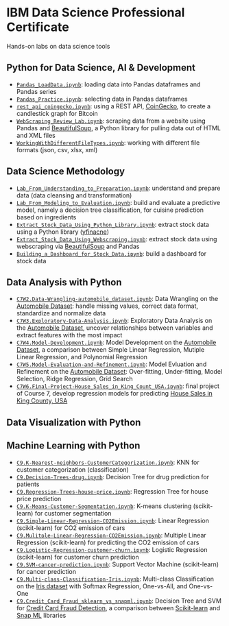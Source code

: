 # IBM Data Science Professional Certificate
Hands-on labs on data science tools

## Python for Data Science, AI & Development
- [`Pandas_LoadData.ipynb`](Pandas_LoadData.ipynb): loading data into Pandas dataframes and Pandas series  
- [`Pandas_Practice.ipynb`](Pandas_Practice.ipynb): selecting data in Pandas dataframes
- [`rest_api_coingecko.ipynb`](rest_api_coingecko.ipynb): using a REST API, [CoinGecko](https://www.coingecko.com/en/api), to create a candlestick graph for Bitcoin 
- [`WebScraping_Review_Lab.ipynb`](WebScraping_Review_Lab.ipynb): scraping data from a website using Pandas and [BeautifulSoup](https://www.crummy.com/software/BeautifulSoup/bs4/doc/), a Python library for pulling data out of HTML and XML files
- [`WorkingWithDifferentFileTypes.ipynb`](WorkingWithDifferentFileTypes.ipynb): working with different file formats (json, csv, xlsx, xml) 

## Data Science Methodology
- [`Lab_From_Understanding_to_Preparation.ipynb`](Lab_From_Understanding_to_Preparation.ipynb): understand and prepare data (data cleansing and transformation)
- [`Lab_From_Modeling_to_Evaluation.ipynb`](Lab_From_Modeling_to_Evaluation.ipynb): build and evaluate a predictive model, namely a decision tree classification, for cuisine prediction based on ingredients
- [`Extract_Stock_Data_Using_Python_Library.ipynb`](Extract_Stock_Data_Using_Python_Library.ipynb): extract stock data using a Python library ([yfinacne](https://aroussi.com/post/python-yahoo-finance))
- [`Extract_Stock_Data_Using_Webscraping.ipynb`](Extract_Stock_Data_Using_Webscraping.ipynb): extract stock data using webscraping via [BeautifulSoup](https://www.crummy.com/software/BeautifulSoup/bs4/doc/) and Pandas
- [`Building_a_Dashboard_for_Stock_Data.ipynb`](Building_a_Dashboard_for_Stock_Data.ipynb): build a dashboard for stock data

## Data Analysis with Python
- [`C7W2.Data-Wrangling-automobile_dataset.ipynb`](C7W2.Data-Wrangling-automobile_dataset.ipynb): Data Wrangling on the [Automobile Dataset](https://www.kaggle.com/datasets/toramky/automobile-dataset): handle missing values, correct data format, standardize and normalize data 
- [`C7W3.Exploratory-Data-Analysis.ipynb`](C7W3.Exploratory-Data-Analysis.ipynb): Exploratory Data Analysis on the [Automobile Dataset](https://www.kaggle.com/datasets/toramky/automobile-dataset), uncover relationships between variables and extract features with the most impact
- [`C7W4.Model-Development.ipynb`](C7W4.Model-Development.ipynb): Model Development on the [Automobile Dataset](https://www.kaggle.com/datasets/toramky/automobile-dataset), a comparison between Simple Linear Regression, Mutiple Linear Regression, and Polynomial Regression
- [`C7W5.Model-Evaluation-and-Refinement.ipynb`](C7W5.Model-Evaluation-and-Refinement.ipynb): Model Evluation and Refinement on the [Automobile Dataset](https://www.kaggle.com/datasets/toramky/automobile-dataset): Over-fitting, Under-fitting,  Model Selection, Ridge Regression, Grid Search
- [`C7W6.Final-Project-House_Sales_in_King_Count_USA.ipynb`](C7W6.Final-Project-House_Sales_in_King_Count_USA.ipynb): final project of Course 7, develop regression models for predicting [House Sales in King County, USA](https://www.kaggle.com/datasets/harlfoxem/housesalesprediction?utm_medium=Exinfluencer&utm_source=Exinfluencer&utm_content=000026UJ&utm_term=10006555&utm_id=NA-SkillsNetwork-wwwcourseraorg-SkillsNetworkCoursesIBMDeveloperSkillsNetworkDA0101ENSkillsNetwork20235326-2022-01-01)

## Data Visualization with Python 

## Machine Learning with Python
- [`C9.K-Nearest-neighbors-CustomerCategorization.ipynb`](C9.K-Nearest-neighbors-CustomerCategorization.ipynb): KNN for customer categorization (classification)
- [`C9.Decision-Trees-drug.ipynb`](C9.Decision-Trees-drug.ipynb): Decision Tree for drug prediction for patients
- [`C9.Regression-Trees-house-price.ipynb`](C9.Regression-Trees-house-price.ipynb): Regression Tree for house price prediction 
- [`C9.K-Means-Customer-Segmentation.ipynb`](C9.K-Means-Customer-Segmentation.ipynb): K-means clustering (scikit-learn) for customer segmentation
- [`C9.Simple-Linear-Regression-CO2Emission.ipynb`](C9.Simple-Linear-Regression-CO2Emission.ipynb): Linear Regression (scikit-learn) for CO2 emission of cars
- [`C9.Mulitple-Linear-Regression-CO2Emission.ipynb`](C9.Mulitple-Linear-Regression-CO2Emission.ipynb): Multiple Linear Regression (scikit-learn) for predicting the CO2 emission of cars
- [`C9.Logistic-Regression-customer-churn.ipynb`](C9.Logistic-Regression-customer-churn.ipynb): Logistic Regression (scikit-learn) for customer churn prediction
- [`C9.SVM-cancer-prediction.ipynb`](C9.SVM-cancer-prediction.ipynb): Support Vector Machine (scikit-learn) for cancer prediction
- [`C9.Multi-class-Classification-Iris.ipynb`](C9.Multi-class-Classification-Iris.ipynb): Multi-class Classification on the [Iris dataset](https://archive.ics.uci.edu/ml/datasets/iris) with Softmax Regression, One-vs-All, and One-vs-One
- [`C9.Credit_Card_Fraud_sklearn_vs_snapml.ipynb`](C9.Credit_Card_Fraud_sklearn_vs_snapml.ipynb): Decision Tree and SVM for [Credit Card Fraud Detection](https://www.kaggle.com/datasets/mlg-ulb/creditcardfraud), a comparison between [Scikit-learn](https://scikit-learn.org/stable/) and [Snap ML](https://www.zurich.ibm.com/snapml/) libraries
